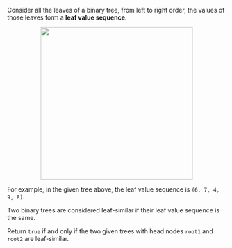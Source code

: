Consider all the leaves of a binary tree, from left to right order, the values of those leaves form a **leaf value sequence**.

<p align='center'>
  <img width='350px' src={require('@site/static/img/lc/872-f1.png').default} />
</p>

For example, in the given tree above, the leaf value sequence is `(6, 7, 4, 9, 8)`.

Two binary trees are considered leaf-similar if their leaf value sequence is the same.

Return `true` if and only if the two given trees with head nodes `root1` and `root2` are leaf-similar.
